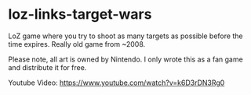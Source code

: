 # loz-links-target-wars
LoZ game where you try to shoot as many targets as possible before the time expires. Really old game from ~2008.

Please note, all art is owned by Nintendo. I only wrote this as a fan game and distribute it for free.

Youtube Video: https://www.youtube.com/watch?v=k6D3rDN3Rg0
